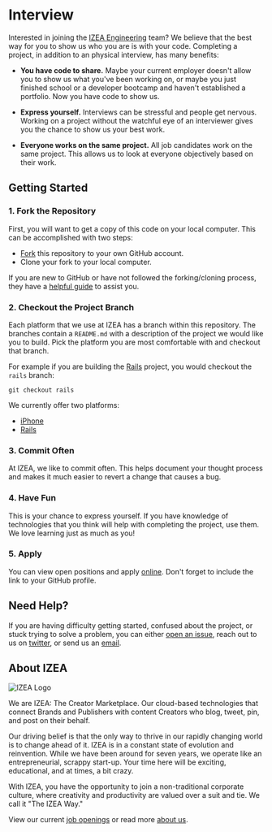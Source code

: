 # Interview

Interested in joining the [IZEA Engineering][izea] team? We believe that the
best way for you to show us who you are is with your code. Completing a project,
in addition to an physical interview, has many benefits:

- **You have code to share.** Maybe your current employer doesn't allow you to
  show us what you've been working on, or maybe you just finished school or a
  developer bootcamp and haven't established a portfolio. Now you have code to
  show us.

- **Express yourself.** Interviews can be stressful and people get nervous.
  Working on a project without the watchful eye of an interviewer gives you the
  chance to show us your best work.

- **Everyone works on the same project.** All job candidates work on the same
  project. This allows us to look at everyone objectively based on their work.

## Getting Started

### 1. Fork the Repository

First, you will want to get a copy of this code on your local computer. This
can be accomplished with two steps:

- [Fork][] this repository to your own GitHub account.
- Clone your fork to your local computer.

If you are new to GitHub or have not followed the forking/cloning process, they
have a [helpful guide][fork-guide] to assist you.

### 2. Checkout the Project Branch

Each platform that we use at IZEA has a branch within this repository. The
branches contain a `README.md` with a description of the project we would like
you to build. Pick the platform you are most comfortable with and checkout that
branch.

For example if you are building the [Rails][rails-branch] project, you would
checkout the `rails` branch:

```
git checkout rails
```

We currently offer two platforms:

- [iPhone][iphone-branch]
- [Rails][rails-branch]

### 3. Commit Often

At IZEA, we like to commit often. This helps document your thought process and
makes it much easier to revert a change that causes a bug.

### 4. Have Fun

This is your chance to express yourself. If you have knowledge of technologies
that you think will help with completing the project, use them. We love learning
just as much as you!

### 5. Apply

You can view open positions and apply [online][apply]. Don't forget to include
the link to your GitHub profile.

## Need Help?

If you are having difficulty getting started, confused about the project, or
stuck trying to solve a problem, you can either [open an issue][open-issue],
reach out to us on [twitter][], or send us an [email][].

## About IZEA

![IZEA Logo](http://new.izea.com/wp-content/uploads/2013/10/izea_small.png)

We are IZEA: The Creator Marketplace. Our cloud-based technologies that connect
Brands and Publishers with content Creators who blog, tweet, pin, and post on
their behalf.

Our driving belief is that the only way to thrive in our rapidly changing world
is to change ahead of it. IZEA is in a constant state of evolution and
reinvention. While we have been around for seven years, we operate like an
entrepreneurial, scrappy start-up. Your time here will be exciting, educational,
and at times, a bit crazy.

With IZEA, you have the opportunity to join a non-traditional corporate culture,
where creativity and productivity are valued over a suit and tie. We call it
"The IZEA Way."

View our current [job openings][apply] or read more [about us][about-us].

[about-us]: http://corp.izea.com/
[apply]: http://corp.izea.com/company/careers/apply-to-join-izea/
[email]: mailto:careers@izea.com
[fork]: https://github.com/IZEA/interview/fork
[fork-guide]: https://guides.github.com/activities/forking/
[iphone-branch]: https://github.com/IZEA/interview/tree/iphone
[izea]: https://izea.com/
[open-issue]: https://github.com/IZEA/interview/issues
[rails-branch]: https://github.com/IZEA/interview/tree/rails
[twitter]: https://twitter.com/izea
